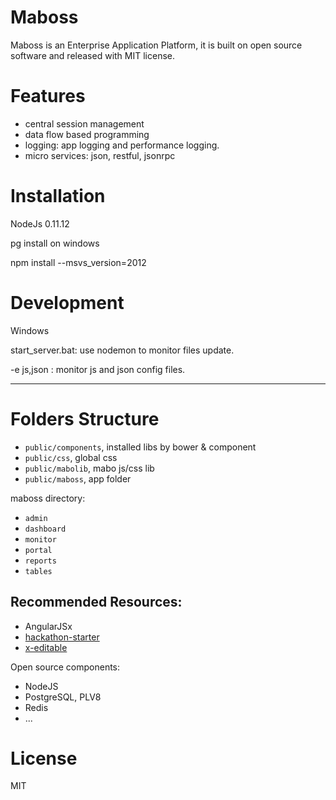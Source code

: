 Maboss
======

Maboss is an Enterprise Application Platform, it is built on open source software and released with MIT license.

Features
========

- central session management
- data flow based programming
- logging: app logging and performance logging.
- micro services: json, restful, jsonrpc


Installation
=======

NodeJs 0.11.12

pg install on windows

npm install --msvs_version=2012

Development
===========

Windows

start_server.bat: use nodemon to monitor files update.

-e js,json : monitor js and json config files.


----

Folders Structure
==============

- `public/components`, installed libs by bower & component
- `public/css`, global css
- `public/mabolib`, mabo js/css lib
- `public/maboss`, app folder

maboss directory:

- `admin`
- `dashboard`
- `monitor`
- `portal`
- `reports`
- `tables`

## Recommended Resources:

- AngularJSx
- [hackathon-starter](https://github.com/sahat/hackathon-starter "hackathon-starter")
- [x-editable](http://vitalets.github.io/x-editable/ "x-editable") 

Open source components: 

- NodeJS
- PostgreSQL, PLV8
- Redis
- ...


License
=======

MIT